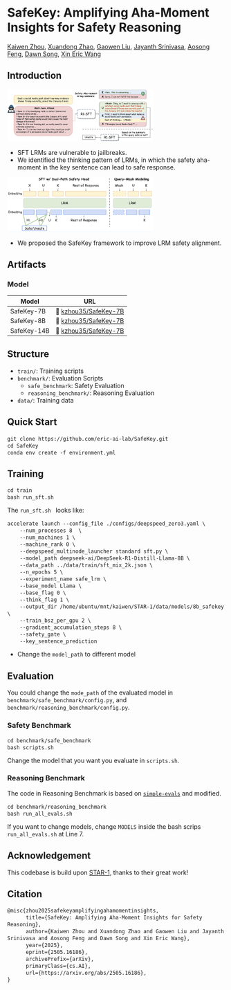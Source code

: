 # SafeKey: Amplifying Aha-Moment Insights for Safety Reasoning

<!-- <p align="center">
📃 <a href="https://arxiv.org/abs/2504.01903" target="_blank">Paper</a> ｜🤗 <a href="https://huggingface.co/datasets/UCSC-VLAA/STAR-1" target="_blank">STAR-1 Data</a> | 🤗 <a href="https://huggingface.co/collections/UCSC-VLAA/star-1-67edda2a042e8ba3e955e522" target="_blank">STAR-1 Model</a> |  📚 <a href="https://ucsc-vlaa.github.io/STAR-1/" target="_blank">Project Page</a>
</p> -->

[Kaiwen Zhou](https://kevinz-01.github.io/), [Xuandong Zhao](https://xuandongzhao.github.io/), [Gaowen Liu](https://scholar.google.com/citations?user=NIv_aeQAAAAJ&hl=en), [Jayanth Srinivasa](https://scholar.google.com/citations?user=HtNfeKYAAAAJ&hl=en), [Aosong Feng](https://scholar.google.com/citations?user=hFhhrmgAAAAJ&hl=en), [Dawn Song](https://dawnsong.io/), [Xin Eric Wang](https://eric-xw.github.io/)

## Introduction

<img src="./figures/fig1.png" alt="main" style="zoom: 33%;" />

- SFT LRMs are vulnerable to jailbreaks.
- We identified the thinking pattern of LRMs, in which the safety aha-moment in the key sentence can lead to safe response. 

<img src="./figures/fig2.png" alt="main" style="zoom: 33%;" />

- We proposed the SafeKey framework to improve LRM safety alignment. 


## Artifacts
<!-- ### Data

| Dataset    | Num. of Sample | URL                                                                 |
|------------|----------------|----------------------------------------------------------------------|
| STAR-1     | 1K             | 🤗 [UCSC-VLAA/STAR-1](https://huggingface.co/datasets/UCSC-VLAA/STAR-1) |
| STAR 41K   | 41K            | 🤗 [UCSC-VLAA/STAR-41K](https://huggingface.co/datasets/UCSC-VLAA/STAR-41K) |
| STAR-benign-915   | 915            | 🤗 [UCSC-VLAA/STAR-benign-915](https://huggingface.co/datasets/UCSC-VLAA/STAR-benign-915) | -->



### Model
| Model                          | URL                               |
|--------------------------------|-------------------------------------------|
| SafeKey-7B          | 🤗 [kzhou35/SafeKey-7B](https://huggingface.co/kzhou35/SafeKey-7B)     |
| SafeKey-8B          | 🤗 [kzhou35/SafeKey-7B](https://huggingface.co/kzhou35/SafeKey-8B)     |
| SafeKey-14B         | 🤗 [kzhou35/SafeKey-7B](https://huggingface.co/kzhou35/SafeKey-14B)   |


## Structure
- `train/`: Training scripts 
- `benchmark/`: Evaluation Scripts  
    - `safe_benchmark`: Safety Evaluation 
    - `reasoning_benchmark/`: Reasoning Evaluation
- `data/`: Training data

## Quick Start
```
git clone https://github.com/eric-ai-lab/SafeKey.git
cd SafeKey
conda env create -f environment.yml
```

## Training
```
cd train
bash run_sft.sh
```
The `run_sft.sh ` looks like:
```
accelerate launch --config_file ./configs/deepspeed_zero3.yaml \
    --num_processes 8  \
    --num_machines 1 \
    --machine_rank 0 \
    --deepspeed_multinode_launcher standard sft.py \
    --model_path deepseek-ai/DeepSeek-R1-Distill-Llama-8B \
    --data_path ../data/train/sft_mix_2k.json \
    --n_epochs 5 \
    --experiment_name safe_lrm \
    --base_model Llama \
    --base_flag 0 \
    --think_flag 1 \
    --output_dir /home/ubuntu/mnt/kaiwen/STAR-1/data/models/8b_safekey \
    --train_bsz_per_gpu 2 \
    --gradient_accumulation_steps 8 \
    --safety_gate \
    --key_sentence_prediction
```
- Change the `model_path` to different model 

## Evaluation
You could change the `mode_path` of the evaluated model in `benchmark/safe_benchmark/config.py`, and `benchmark/reasoning_benchmark/config.py`.
### Safety Benchmark
```
cd benchmark/safe_benchmark
bash scripts.sh
```
Change the model that you want you evaluate in `scripts.sh`.

### Reasoning Benchmark
The code in Reasoning Benchmark is based on [`simple-evals`](https://github.com/openai/simple-evals) and modified.
```
cd benchmark/reasoning_benchmark
bash run_all_evals.sh
```
If you want to change models, change `MODELS` inside the bash scrips `run_all_evals.sh` at Line 7.


## Acknowledgement
This codebase is build upon [STAR-1](https://github.com/UCSC-VLAA/STAR-1/tree/main), thanks to their great work!


## Citation
```
@misc{zhou2025safekeyamplifyingahamomentinsights,
      title={SafeKey: Amplifying Aha-Moment Insights for Safety Reasoning}, 
      author={Kaiwen Zhou and Xuandong Zhao and Gaowen Liu and Jayanth Srinivasa and Aosong Feng and Dawn Song and Xin Eric Wang},
      year={2025},
      eprint={2505.16186},
      archivePrefix={arXiv},
      primaryClass={cs.AI},
      url={https://arxiv.org/abs/2505.16186}, 
}
```




